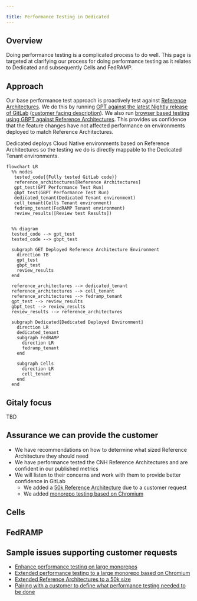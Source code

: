 ```yaml
---

title: Performance Testing in Dedicated
---
```


## Overview

Doing performance testing is a complicated process to do well. This page is targeted at clarifying our process for doing performance testing as it relates to Dedicated and subsequently Cells and FedRAMP.

## Approach

Our base performance test approach is proactively test against [Reference Architectures](https://docs.gitlab.com/ee/administration/reference_architectures). We do this by running [GPT against the latest Nightly release of GitLab](https://handbook.gitlab.com/handbook/engineering/infrastructure/test-platform/performance-and-scalability/#test-process) ([customer facing description](https://docs.gitlab.com/ee/administration/reference_architectures/#validation-and-test-results)). We also run [browser based testing using GBPT against Reference Architectures](https://handbook.gitlab.com/handbook/engineering/infrastructure/test-platform/performance-and-scalability/#browser-performance-tool). This provides us confidence that the feature changes have not affected performance on environments deployed to match Reference Architectures.

Dedicated deploys Cloud Native environments based on Reference Architectures so the testing we do is directly mappable to the Dedicated Tenant environments.

```mermaid
flowchart LR
  %% nodes
   tested_code{{Fully tested GitLab code}}
   reference_architectures[Reference Architectures]
   gpt_test(GPT Performance Test Run)
   gbpt_test(GBPT Performance Test Run)
   dedicated_tenant(Dedicated Tenant environment)
   cell_tenant(Cells Tenant environment)
   fedramp_tenant(FedRAMP Tenant environment)
   review_results([Review test Results])
   

  %% diagram
  tested_code --> gpt_test
  tested_code --> gbpt_test

  subgraph GET Deployed Reference Architecture Environment
    direction TB
    gpt_test
    gbpt_test
    review_results
  end

  reference_architectures --> dedicated_tenant
  reference_architectures --> cell_tenant
  reference_architectures --> fedramp_tenant
  gpt_test --> review_results
  gbpt_test --> review_results
  review_results --> reference_architectures

  subgraph Dedicated[Dedicated Deployed Environment]
    direction LR
    dedicated_tenant
    subgraph FedRAMP
      direction LR
      fedramp_tenant
    end

    subgraph Cells
      direction LR
      cell_tenant
    end
  end
```
## Gitaly focus

TBD

## Assurance we can provide the customer

* We have recommendations on how to determine what sized Reference Architecture they should need
* We have performance tested the CNH Reference Architectures and are confident in our published metrics
* We will listen to their concerns and work with them to provide better confidence in GitLab
    * We added a [50k Reference Architecture](https://gitlab.com/gitlab-com/gl-infra/gitlab-dedicated/team/-/issues/2445) due to a customer request
    * We added [monorepo testing based on Chromium](https://gitlab.com/gitlab-org/quality/quality-engineering/team-tasks/-/issues/2377) 

## Cells

## FedRAMP


## Sample issues supporting customer requests

* [Enhance performance testing on large monorepos](https://gitlab.com/groups/gitlab-org/quality/quality-engineering/-/epics/37)
* [Extended performance testing to a large monorepo based on Chromium](https://gitlab.com/gitlab-org/quality/quality-engineering/team-tasks/-/issues/2377)
* [Extended Reference Architectures to a 50k size](https://gitlab.com/gitlab-com/gl-infra/gitlab-dedicated/team/-/issues/2445)
* [Pairing with a customer to define what performance testing needed to be done](https://gitlab.com/gitlab-com/gl-infra/gitlab-dedicated/team/-/issues/3724)


